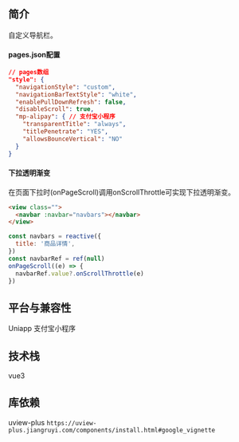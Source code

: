 ## 简介
自定义导航栏。

#### pages.json配置
```json
// pages数组
"style": {
  "navigationStyle": "custom",
  "navigationBarTextStyle": "white",
  "enablePullDownRefresh": false,
  "disableScroll": true,
  "mp-alipay": { // 支付宝小程序
    "transparentTitle": "always",
    "titlePenetrate": "YES",
    "allowsBounceVertical": "NO"
  }
}
```

#### 下拉透明渐变
在页面下拉时(onPageScroll)调用onScrollThrottle可实现下拉透明渐变。
```html
<view class="">
  <navbar :navbar="navbars"></navbar>
</view>
```

```js
const navbars = reactive({
  title: '商品详情',
})
const navbarRef = ref(null)
onPageScroll((e) => {
  navbarRef.value?.onScrollThrottle(e)
})

```

## 平台与兼容性
Uniapp 支付宝小程序

## 技术栈
vue3

## 库依赖
uview-plus
`https://uview-plus.jiangruyi.com/components/install.html#google_vignette`

